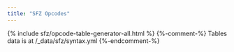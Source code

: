 ```yaml
---
title: "SFZ Opcodes"
---
```

{% include sfz/opcode-table-generator-all.html %}
{%-comment-%} Tables data is at /_data/sfz/syntax.yml {%-endcomment-%}
